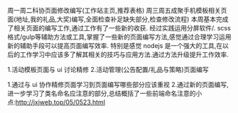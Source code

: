 周一周二科协页面修改编写(工作站主页,推荐表格)  周三周五成聚手机模板相关页面(地址,我的礼品,大奖)编写,全面检查补足缺失部分,检查修改流程)
本周基本完成了相关页面的编写工作,通过工作有了一些新的收获.
经过实践运用分屏软件/. scss 格式/gulp等辅助方法或工具,掌握了一些新的页面编写方法,感觉通过合理学习运用新的辅助手段可以提高页面编写效率. 特别是感觉 nodejs 是一个强大的工具,在以后的工作学习中应该多了解其相关的技巧与应用方法.通过方法升级提升工作效率.

1.活动模板页面与 ui 讨论精修
2.活动管理(公告配置/礼品与策略)页面编写

1.通过与 ui 协作精修页面学习到页面编写哪些部分应该重视
2.通过新的页面编写,进一步学习了类名命名应注意的部分,总结概括了一些前端命名注意的小点:http://jxjweb.top/05/0523.html
